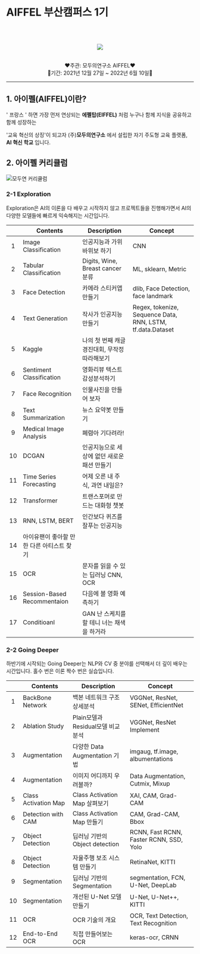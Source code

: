 # AIFFEL 부산캠퍼스 1기
<br/><br/>

<p align="center"><img src="https://user-images.githubusercontent.com/94760980/203727542-a72164ed-4587-41ff-8f9b-cc326bbbde9e.png"/></p>  

<br/>
<div align="center">
❤주관: 모두의연구소 AIFFEL❤
</div>
<div align="center">
💙기간: 2021년 12월 27일 ~  2022년 6월 10일💙
</div>



---
## 1. 아이펠(AIFFEL)이란?

' 프랑스 ' 하면 가장 먼저 연상되는 **에펠탑(EIFFEL)** 처럼 누구나 함께 지식을 공유하고 함께 성장하는 

'교육 혁신의 상징'이 되고자 (주)**모두의연구소** 에서 설립한 자기 주도형 교육 플랫폼, **AI 혁신 학교** 입니다.

## 2. 아이펠 커리큘럼
![모두연 커리큘럼](https://user-images.githubusercontent.com/94760980/203727579-9292bf1c-30ac-4f9f-b446-35bb411ed02b.PNG)

### 2-1 Exploration
Exploration은 AI의 이론을 다 배우고 시작하지 않고 프로젝트들을 진행해가면서 AI의 다양한 모델들에 빠르게 익숙해지는 시간입니다.

||Contents|Description|Concept|
|:---:|---|---|---|
|1|Image Classification|인공지능과 가위바위보 하기|CNN|
|2|	Tabular Classification|	Digits, Wine, Breast cancer 분류|ML, sklearn, Metric|
|3|Face Detection|	카메라 스티커앱 만들기|	dlib, Face Detection, face landmark	|
|4|Text Generation|	작사가 인공지능 만들기|	Regex, tokenize, Sequence Data, RNN, LSTM, tf.data.Dataset|
|5|Kaggle|	나의 첫 번째 캐글 경진대회, 무작정 따라해보기|
|6|Sentiment Classification|	영화리뷰 텍스트 감성분석하기|
|7|Face Recognition|	인물사진을 만들어 보자|
|8|Text Summarization|	뉴스 요약봇 만들기|
|9|Medical Image Analysis|	폐렴아 기다려라!|
|10|DCGAN|	인공지능으로 세상에 없던 새로운 패션 만들기|
|11|Time Series Forecasting|	어제 오른 내 주식, 과연 내일은?|
|12|Transformer|	트랜스포머로 만드는 대화형 챗봇|
|13|RNN, LSTM, BERT|	인간보다 퀴즈를 잘푸는 인공지능|		
|14|아이유팬이 좋아할 만한 다른 아티스트 찾기|		
|15|OCR|	문자를 읽을 수 있는 딥러닝	CNN, OCR|	
|16|Session-Based Recommentaion|	다음에 볼 영화 예측하기|
|17|Conditioanl| GAN	난 스케치를 할 테니 너는 채색을 하거라|


### 2-2 Going Deeper
하반기에 시작되는 Going Deeper는 NLP와 CV 중 분야를 선택해서 더 깊이 배우는 시간입니다.
홀수 번은 이론 짝수 번은 실습입니다.

||Contents|Description|Concept|
|:---:|---|---|---|
|1|BackBone Network|	백본 네트워크 구조 상세분석|	VGGNet, ResNet, SENet, EfficientNet|
|2|Ablation Study|	Plain모델과 Residual모델 비교 분석	|VGGNet, ResNet Implement|
|3|Augmentation|	다양한 Data Augmentation 기법|	imgaug, tf.image, albumentations|
|4|Augmentation|	이미지 어디까지 우려볼까?|	Data Augmentation, Cutmix, Mixup|
|5|Class Activation Map|	Class Activation Map 살펴보기|	XAI, CAM, Grad-CAM|
|6|Detection with CAM|	Class Activation Map 만들기|	CAM, Grad-CAM, Bbox|
|7|Object Detection|	딥러닝 기반의 Object detection|	RCNN, Fast RCNN, Faster RCNN, SSD, Yolo|
|8|Object Detection| 자율주행 보조 시스템 만들기|	RetinaNet, KITTI|
|9|Segmentation|	딥러닝 기반의 Segmentation|	segmentation, FCN, U-Net, DeepLab|
|10|Segmentation|	개선된 U-Net 모델 만들기|	U-Net, U-Net++, KITTI|
|11|OCR|OCR 기술의 개요|	OCR, Text Detection, Text Recognition|
|12|End-to-End OCR|	직접 만들어보는 OCR|	keras-ocr, CRNN|







